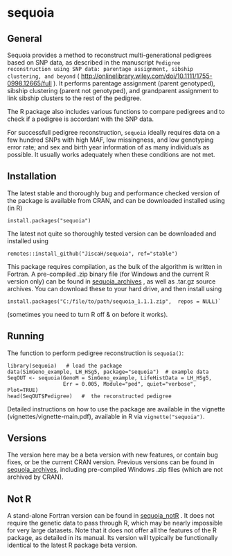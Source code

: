 # sequoia

## General
Sequoia provides a method to reconstruct multi-generational pedigrees based on SNP data, as described in the manuscript `Pedigree reconstruction using SNP data: parentage assignment, sibship clustering, and beyond` ( http://onlinelibrary.wiley.com/doi/10.1111/1755-0998.12665/full ). It performs parentage assignment (parent genotyped), sibship clustering (parent not genotyped), and grandparent assignment to link sibship clusters to the rest of the pedigree. 

The R package also includes various functions to compare pedigrees and to check if a pedigree is accordant with the SNP data. 

For successfull pedigree reconstruction, `sequoia` ideally requires data on a few hundred SNPs with high MAF, low missingness, and low genotyping error rate; and sex and birth year information of as many individuals as possible. It usually works adequately when these conditions are not met. 


## Installation
The latest stable and thoroughly bug and performance checked version of the package is available from CRAN, and can be downloaded installed using (in R)
```
install.packages("sequoia")
```

The latest not quite so thoroughly tested version can be downloaded and installed using
```
remotes::install_github("JiscaH/sequoia", ref="stable")
```

This package requires compilation, as the bulk of the algorithm is written in Fortran. A pre-compiled .zip binary file (for Windows and the current R version only) can be found in [sequoia_archives](https://github.com/JiscaH/sequoia_archives) , as well as .tar.gz source archives. You can download these to your hard drive, and then install using
```
install.packages("C:/file/to/path/sequoia_1.1.1.zip",  repos = NULL)`
```
(sometimes you need to turn R off & on before it works). 


## Running 
The function to perform pedigree reconstruction is `sequoia()`:
```
library(sequoia)   # load the package
data(SimGeno_example, LH_HSg5, package="sequoia")  # example data
SeqOUT <- sequoia(GenoM = SimGeno_example, LifeHistData = LH_HSg5, 
                  Err = 0.005, Module="ped", quiet="verbose", Plot=TRUE)
head(SeqOUT$Pedigree)   #  the reconstructed pedigree
```

Detailed instructions on how to use the package are available in the vignette (vignettes/vignette-main.pdf), available in R
via `vignette("sequoia")`. 


## Versions
The version here may be a beta version with new features, or contain bug fixes, or be the current CRAN version. Previous versions can be found in [sequoia_archives](https://github.com/JiscaH/sequoia_archives), including pre-compiled Windows .zip files (which are not archived by CRAN).  
 

## Not R 
A stand-alone Fortran version can be found in [sequoia_notR](https://github.com/JiscaH/sequoia_notR) . It does not require the genetic data to pass through R, which may be nearly impossible for very large datasets. Note that it does not offer all the features of the R package, as detailed in its manual. Its version will typically be functionally identical to the latest R package beta version. 
